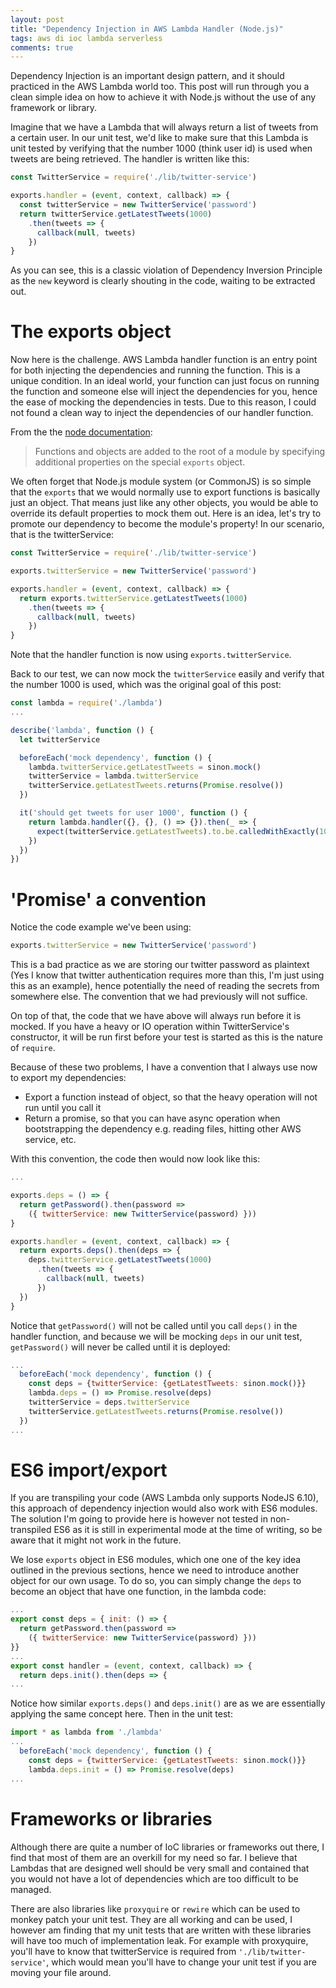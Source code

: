 ```yaml
---
layout: post
title: "Dependency Injection in AWS Lambda Handler (Node.js)"
tags: aws di ioc lambda serverless
comments: true
---
```


Dependency Injection is an important design pattern, and it should practiced in the AWS Lambda world too.
This post will run through you a clean simple idea on how to achieve it with Node.js without the use
of any framework or library.

Imagine that we have a Lambda that will always return a list of tweets from a certain user.
In our unit test, we'd like to make sure that this Lambda is unit tested by verifying that
the number 1000 (think user id) is used when tweets are being retrieved. The handler is
written like this:

```javascript
const TwitterService = require('./lib/twitter-service')

exports.handler = (event, context, callback) => {
  const twitterService = new TwitterService('password')
  return twitterService.getLatestTweets(1000)
    .then(tweets => {
      callback(null, tweets)
    })
}
```

As you can see, this is a classic violation of Dependency Inversion Principle as the `new` keyword is
clearly shouting in the code, waiting to be extracted out.

# The exports object

Now here is the challenge. AWS Lambda handler function is an entry point for both injecting the
dependencies and running the function. This
is a unique condition. In an ideal world, your function can just focus on running
the function and someone else will inject the dependencies for you, hence the ease of mocking
the dependencies in tests. Due to this reason, I could not found a clean way to inject
the dependencies of our handler function.

From the the [node documentation](https://nodejs.org/api/modules.html#modules_modules):

> Functions and objects are added to the root of a module by specifying additional properties on the special `exports` object.

We often forget that Node.js module system (or CommonJS) is so simple that the `exports` that we would normally use
to export functions is basically just an object. That means just like any other objects, you would
be able to override its default properties to mock them out. Here is an idea, let's try to promote our
dependency to become the module's property!
In our scenario, that is the twitterService:

```javascript
const TwitterService = require('./lib/twitter-service')

exports.twitterService = new TwitterService('password')

exports.handler = (event, context, callback) => {
  return exports.twitterService.getLatestTweets(1000)
    .then(tweets => {
      callback(null, tweets)
    })
}
```

Note that the handler function is now using `exports.twitterService`.

Back to our test, we can now mock the `twitterService` easily and verify that
the number 1000 is used, which was the original goal of this post:

```javascript
const lambda = require('./lambda')
...

describe('lambda', function () { 
  let twitterService

  beforeEach('mock dependency', function () {
    lambda.twitterService.getLatestTweets = sinon.mock()
    twitterService = lambda.twitterService
    twitterService.getLatestTweets.returns(Promise.resolve())
  })

  it('should get tweets for user 1000', function () {
    return lambda.handler({}, {}, () => {}).then(_ => {
      expect(twitterService.getLatestTweets).to.be.calledWithExactly(1000)
    })
  })
})
```

# 'Promise' a convention

Notice the code example we've been using:

```javascript
exports.twitterService = new TwitterService('password')
```

This is a bad practice as we are storing our twitter password as plaintext (Yes I know that twitter
authentication requires more than this, I'm just using this as an example), hence potentially
the need of reading the secrets from somewhere else. The convention that we had 
previously will not suffice.

On top of that, the code that we have above will always run before it is mocked. If you have a
heavy or IO operation within TwitterService's constructor, it will be run first before your test is started as
this is the nature of `require`.

Because of these two problems, I have a convention that I always use now to export my dependencies:

* Export a function instead of object, so that the heavy operation will not run until you call it
* Return a promise, so that you can have async operation when bootstrapping the dependency e.g. reading files, hitting other AWS service, etc.

With this convention, the code then would now look like this:

```javascript
...

exports.deps = () => {
  return getPassword().then(password =>
    ({ twitterService: new TwitterService(password) }))
}

exports.handler = (event, context, callback) => {
  return exports.deps().then(deps => {
    deps.twitterService.getLatestTweets(1000)
      .then(tweets => {
        callback(null, tweets)
      })
  })
}
```

Notice that `getPassword()` will not be called until you call `deps()` in the handler function, and
because we will be mocking `deps` in our unit test, `getPassword()` will never be called until it is
deployed:

```javascript
...
  beforeEach('mock dependency', function () {
    const deps = {twitterService: {getLatestTweets: sinon.mock()}}
    lambda.deps = () => Promise.resolve(deps)
    twitterService = deps.twitterService
    twitterService.getLatestTweets.returns(Promise.resolve())
  })
...
```

# ES6 import/export

If you are transpiling your code (AWS Lambda only supports NodeJS 6.10),
this approach of dependency injection would also work with ES6 modules. The solution
I'm going to provide here is however not tested in non-transpiled ES6 as it is still
in experimental mode at the time of writing, so be aware that it might not work in the
future.

We lose `exports` object in ES6 modules, which one one of the key idea outlined in the
previous sections, hence we need to introduce another object for our own usage.
To do so, you can simply change the `deps` to become an object that have one function,
in the lambda code:

```javascript
...
export const deps = { init: () => {
  return getPassword.then(password =>
    ({ twitterService: new TwitterService(password) }))
}}
...
export const handler = (event, context, callback) => {
  return deps.init().then(deps => {
...
```

Notice how similar `exports.deps()` and `deps.init()` are as we are essentially applying
the same concept here. Then in the unit test:

```javascript
import * as lambda from './lambda'
...
  beforeEach('mock dependency', function () {
    const deps = {twitterService: {getLatestTweets: sinon.mock()}}
    lambda.deps.init = () => Promise.resolve(deps)
...
```

# Frameworks or libraries
Although there are quite a number of IoC libraries or frameworks out there, I find that
most of them are an overkill for my need so far. I believe that Lambdas that are designed
well should be very small and contained that you would not have a lot of dependencies which are
too difficult to be managed.

There are also libraries like `proxyquire` or `rewire` which can be used to monkey patch your unit test.
They are all working and can be used, I however am finding that my unit tests that are written with
these libraries will have too much of implementation leak.
For example with proxyquire,
you'll have to know that twitterService is required from `'./lib/twitter-service'`, which
would mean you'll have to change your unit test if you are moving your file around.
